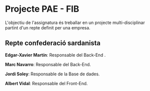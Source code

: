 # Projecte PAE - FIB
L'objectiu de l'assignatura és treballar en un projecte multi-disciplinar partint d'un repte definit per una empresa.

## Repte confederació sardanista 

**Edgar-Xavier Martín**: Responsable del Back-End .

**Marc Navarro**: Responsable del Back-End.

**Jordi Soley**: Responsable de la Base de dades.

**Albert Vidal**: Responsable del Front-End.
